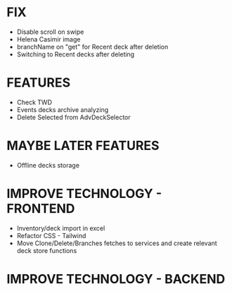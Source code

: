 # FIX
- Disable scroll on swipe
- Helena Casimir image
- branchName on "get" for Recent deck after deletion
- Switching to Recent decks after deleting

# FEATURES
- Check TWD
- Events decks archive analyzing
- Delete Selected from AdvDeckSelector

# MAYBE LATER FEATURES
- Offline decks storage

# IMPROVE TECHNOLOGY - FRONTEND
- Inventory/deck import in excel
- Refactor CSS - Tailwind
- Move Clone/Delete/Branches fetches to services and create relevant deck store functions

# IMPROVE TECHNOLOGY - BACKEND
